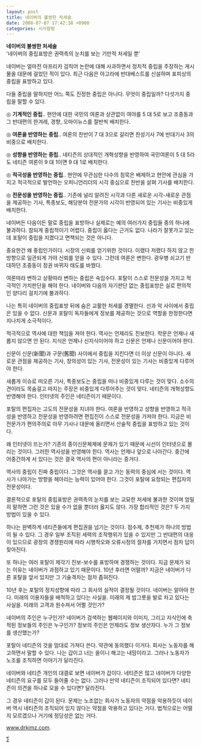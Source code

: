 ```yaml
---
layout: post
title: 네이버의 불쌍한 처세술
date: 2008-07-07 17:42:38 +0900
categories: 시사칼럼
---
```

**네이버의 불쌍한 처세술**  
'네이버의 중립표방은 권력측의 눈치를 보는 기만적 처세일 뿐'

네이버는 얼마전 아프리카 검칙어 논란에 대해 사과하면서 정치적 중립을 주장하는 게시물을 대문에 걸었던 적이 있다. 최근 다음은 아고라에 반대베스트를 신설하며 표피상의 중립을 표방하고 있다. 

다들 중립을 말하지만 어느 쪽도 진정한 중립은 아니다. 무엇이 중립일까? 다섯가지 중립을 말할 수 있다. 

◎ **기계적인 중립**.. 현안에 대한 국민의 여론과 상관없이 여야를 5 대 5로 보고 조중동과 그 반대편의 한겨레, 경향, 오마이뉴스를 절반씩 배치한다. 

◎ **여론을 반영하는 중립**.. 여론의 찬반이 7 대 3으로 갈리면 찬성기사 7에 반대기사 3의 비중으로 배치한다. 

◎ **성향을 반영하는 중립**.. 네티즌의 상대적인 개혁성향을 반영하여 국민여론이 5 대 5라도 네티즌 여론이 9 대 1이면 9 대 1로 배치한다.

◎ **적극성을 반영하는 중립**.. 현안에 무관심한 다수의 침묵은 배제하고 현안에 관심을 가지고 적극적으로 발언하는 오피니언리더의 시각 중심으로 찬반을 살펴 기사를 배치한다. 

◎ **전문성을 반영하는 중립**.. 기존에 널리 알려진 시각과 다른 새로운 시각-새로운 관점을 제공하는 기사, 특종보도, 해당분야 전문가의 시각이 반영되어 있는 기사는 비중있게 배치한다. 

네이버든 다음이든 말로 중립을 표방하나 실제로는 예의 여러가지 중립들 중의 하나에 불과하다. 참되게 중립적이기 어렵다. 중립이 옳다는 근거도 없다. 나라가 잘못가고 있는데 포탈이 중립을 지켰다고 면책되는 것은 아니다. 

중요한건 왜 중립인가이다. 시장의 신뢰를 얻기위한 것이다. 이랬다 저랬다 하지 않고 한 방향으로 일관되게 가야 신뢰를 얻을 수 있다. 그런데 여론은 변한다. 광우병 쇠고기 반대하던 조중동이 정권 바뀌자 태도를 바꿨다. 

여론따라 변하고 상황따라 변하는 중립은 속임수다. 포탈이 스스로 전문성을 가지고 적극적인 가치판단을 해야 한다. 네이버와 다음의 자기판단 없는 중립표방은 실로 편의적인 양다리 걸치기에 불과하다. 

나는 특히 네이버의 중립표방 뒤에 숨은 교활한 처세를 경멸한다. 선과 악 사이에서 중립은 있을 수 없다. 신문과 포탈이 독자들에게 정보를 제공하는 것으로 역할을 한정한다면 지나치게 소극적이다. 

적극적으로 역사에 대한 책임을 져야 한다. 역사는 언제라도 진보한다. 학문은 언제나 새롭지 않으면 안 된다. 지식은 언제나 신지식이어야 하고 신문은 언제나 신문이어야 한다. 

신문이 신문(新聞)과 구문(舊聞) 사이에서 중립을 지킨다면 더 이상 신문이 아니다. 새로운 관점을 제공하는 기사, 창의성이 있는 기사, 전문성이 있는 기사는 비중있게 다루어야 한다. 

새롭게 이슈로 떠오른 기사, 특종보도는 중립을 떠나 비중있게 다루는 것이 맞다. 소수의견이라도 목숨걸고 따지는 주장은 비중있게 다루어주는 것이 맞다. 네티즌의 개혁성향도 반영해야 한다. 인터넷의 주인은 네티즌이기 때문이다. 

포탈의 편집자는 고도의 전문성을 지녀야 한다. 여론을 반영하고 성향을 반영하고 적극성을 반영하고 전문성을 반영하려면 편집진이 스스로 전문성을 가져야 한다. 지금은 비전문가가 편의주의로 아무 기사나 대문에 올리면서 산술적 중립을 표방하고 있는 것이다. 

왜 인터넷이 뜨는가? 기존의 종이신문체제에 문제가 있기 때문에 시선이 인터넷으로 몰리는 것이다. 그러한 역사성을 반영해야 한다. 역사는 언제나 앞으로 나아간다. 중간에 어중간하게 서 있다는 것은 결국 역사의 편이 아니라는 증거다. 

역사의 중립이 진짜 중립이다. 그것은 역사를 끌고 가는 동력의 중심에 서는 것이다. 역사가 나아가는 방향을 헤아리는 능력이 있어야 한다. 그것이 포탈에 요청되는 편집자의 전문성이다. 

결론적으로 포탈의 중립표방은 권력측의 눈치를 보는 교묘한 처세에 불과한 것이며 엄밀히 말하면 그런 것은 있을 수가 없을 뿐더러 옳지도 않다. 가장 합리적인 것은? 두 가지 방법이 있을 수 있다. 

하나는 완벽하게 네티즌들에게 편집권을 넘기는 것이다. 점수제, 추천제가 하나의 방법이 될 수 있다. 그 경우 일부 조직된 세력의 조작행위가 있을 수 있지만 그 반대편의 대응이 있으므로 광장의 경쟁원리에 따라 시행착오와 오류시정의 절차를 거치면서 점차 답이 찾아진다. 

또 하나는 여러 포탈이 제각기 진보-보수를 표방하며 경쟁하는 것이다. 지금 문제가 되는 이유는 네이버가 과점하고 있기 때문이다. 10년 후라면 어떨까? 지금은 네이버가 다른 포탈을 앞서 있지만 그 기술격차는 점차 좁혀진다. 

10년 후는 포탈의 정치성향에 따라 그 회사의 실적이 결정될 것이다. 네이버는 알아야 한다. 미래의 이용자들을 배척하고 있다는 사실을. 미래의 제 밥그릇을 발로 차고 있다는 사실을. 미래의 고객과 원수져서 어쩔 것인가? 

네이버의 주인은 누구인가? 네이버가 검색하는 웹페이지와 이미지, 그리고 지식인에 축적된 정보들의 주인은 누구인가? 정보의 주인은 언제라도 정보 생산자다. 누가 그 정보를 생산했는가?

포탈이 네티즌의 것을 맘대로 가져다 쓴다. 약관에 동의했다 이거다. 회사는 노동자를 해고하면서 말할 수 있다. 나는 갑이고 너는 을이니 해고는 내맘이라고. 그러나 노동자가 노조를 조직하면 이야기가 달라진다. 

네이버와 네티즌 개인의 대결로 보면 네이버가 갑이다. 네티즌은 많고 네이버가 다양한 네티즌의 요구를 모두 들어줄 수는 없다. 그러나 만약 네티즌이 조직되어 있다면? 네티즌이 의견을 하나로 모을 수 있다면? 달라진다. 

그 경우 네티즌이 갑이 된다. 문제는 노조없는 회사가 노동자의 약점을 악용하듯이 네이버 역시 네티즌의 조직되어 있지 않다는 약점을 악용하고 있다는 거다. 법적으로는 어떨지 모르겠으나 거기에 정당성은 없는 거다.

www.drkimz.com.

∑
